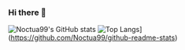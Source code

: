### Hi there 👋
<a>![Noctua99's GitHub stats](https://github-readme-stats.vercel.app/api?username=Noctua99&show_icons=true&theme=radical)</a>
<a>![Top Langs](https://github-readme-stats.vercel.app/api/top-langs/?username=Noctua99&layout=compact&langs_count=8)](https://github.com/Noctua99/github-readme-stats)</a>
<!--
**Noctua99/Noctua99** is a ✨ _special_ ✨ repository because its `README.md` (this file) appears on your GitHub profile.

Here are some ideas to get you started:

- 🔭 I’m currently working on ...
- 🌱 I’m currently learning ...
- 👯 I’m looking to collaborate on ...
- 🤔 I’m looking for help with ...
- 💬 Ask me about ...
- 📫 How to reach me: ...
- 😄 Pronouns: ...
- ⚡ Fun fact: ...
-->
